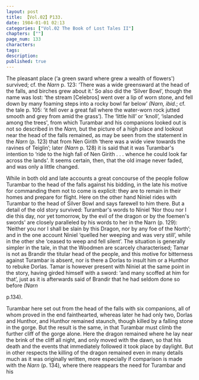 ```yaml
---
layout: post
title: 【Vol.02】P133.
date: 1984-01-01 02:13
categories: ["Vol.02 The Book of Lost Tales II"]
chapters: [""]
page_num: 133
characters: 
tags: 
description: 
published: true
---
```


<p style="text-indent: 0;">
The pleasant place (‘a green sward where grew a wealth of flowers') survived; cf. the <I>Narn </I>p. 123: ‘There was a wide greensward at the head of the falls, and birches grew about it.’ So also did the ‘Silver Bowl’, though the name was lost: ‘the stream [Celebros] went over a lip of worn stone, and fell down by many foaming steps into a rocky bowl far below’ <I>(Narn, ibid.</I>; cf. the tale p. 105: ‘it fell over a great fall where the water-worn rock jutted smooth and grey from amid the grass’). The ‘little hill’ or ‘knoll’, ‘islanded among the trees', from which Turambar and his companions looked out is not so described in the <I>Narn, </I>but the picture of a high place and lookout near the head of the falls remained, as may be seen from the statement in the <I>Narn </I>(p. 123) that from Nen Girith ‘there was a wide view towards the ravines of Teiglin’; later <I>(Narn </I>p. 128) it is said that it was Turambar's intention to ‘ride to the high fall of Nen Girith . . . whence he could look far across the lands'. It seems certain, then, that the old image never faded, and was only a little changed.
</p>

While in both old and late accounts a great concourse of the people follow Turambar to the head of the falls against his bidding, in the late his motive for commanding them not to come is explicit: they are to remain in their homes and prepare for flight. Here on the other hand Níniel rides with Turambar to the head of Silver Bowl and says farewell to him there. But a detail of the old story survived: Turambar's words to Níniel ‘Nor thou nor I die this day, nor yet tomorrow, by the evil of the dragon or by the foemen's swords' are closely paralleled by his words to her in the Narn (p. 129): ‘Neither you nor I shall be slain by this Dragon, nor by any foe of the North’; and in the one account Níniel ‘quelled her weeping and was very still’, while in the other she ‘ceased to weep and fell silent’. The situation is generally simpler in the tale, in that the Woodmen are scarcely characterised; Tamar is not as Brandir the titular head of the people, and this motive for bitterness against Turambar is absent, nor is there a Dorlas to insult him or a Hunthor to rebuke Dorlas. Tamar is however present with Níniel at the same point in the story, having girded himself with a sword: ‘and many scoffed at him for that’, just as it is afterwards said of Brandir that he had seldom done so before <I>(Narn</I>

p.134).

Turambar here set out from the head of the falls with six companions, all of whom proved in the end fainthearted, whereas later he had only two, Dorlas and Hunthor, and Hunthor remained staunch, though killed by a falling stone in the gorge. But the result is the same, in that Turambar must climb the further cliff of the gorge alone. Here the dragon remained where he lay near the brink of the cliff all night, and only moved with the dawn, so that his death and the events that immediately followed it took place by daylight. But in other respects the killing of the dragon remained even in many details much as it was originally written, more especially if comparison is made with the <I>Narn </I>(p. 134), where there reappears the need for Turambar and his

